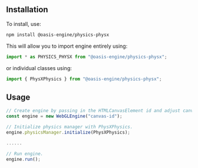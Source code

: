 ## Installation

To install, use:

```sh
npm install @oasis-engine/physics-physx
```

This will allow you to import engine entirely using:

```javascript
import * as PHYSICS_PHYSX from "@oasis-engine/physics-physx";
```

or individual classes using:

```javascript
import { PhysXPhysics } from "@oasis-engine/physics-physx";
```

## Usage

```typescript
// Create engine by passing in the HTMLCanvasElement id and adjust canvas size.
const engine = new WebGLEngine("canvas-id");

// Initialize physics manager with PhysXPhysics.
engine.physicsManager.initialize(PhysXPhysics);

......

// Run engine.
engine.run();
```